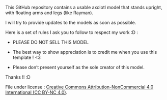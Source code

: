 This GitHub repository contains a usable axolotl model that stands upright, with floating arms and legs (like Rayman).

I will try to provide updates to the models as soon as possible.

Here is a set of rules I ask you to follow to respect my work :D  :

- PLEASE DO NOT SELL THIS MODEL 

- The best way to show appreciation is to credit me when you use this template ! <3

- Please don’t present yourself as the sole creator of this model.

Thanks !! :D

File under license :
[Creative Commons Attribution-NonCommercial 4.0 International (CC BY-NC 4.0)](https://creativecommons.org/licenses/by-nc/4.0/).